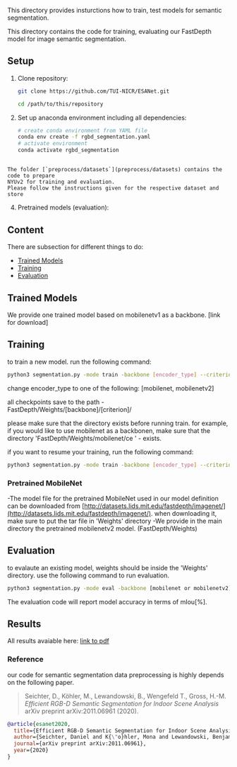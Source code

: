 This directory provides insturctions how to train, test models for semantic segmentation.


This directory contains the code for training, evaluating our FastDepth model for image semantic segmentation. 

 

## Setup

1. Clone repository:
    ```bash
    git clone https://github.com/TUI-NICR/ESANet.git
   
    cd /path/to/this/repository
    ```

2. Set up anaconda environment including all dependencies:
    ```bash
    # create conda environment from YAML file
    conda env create -f rgbd_segmentation.yaml
    # activate environment
    conda activate rgbd_segmentation
    ```

## 

    The folder [`preprocess/datasets`](preprocess/datasets) contains the code to prepare
    NYUv2 for training and evaluation. 
    Please follow the instructions given for the respective dataset and store 

4. Pretrained models (evaluation):  
  

## Content
There are subsection for different things to do:
- [Trained Models](#trained_models)
- [Training](#training)
- [Evaluation](#evaluation)

## Trained Models ##
  We provide one trained model based on mobilenetv1 as a backbone. [link for download]

## Training ##
to train a new model. run the following command:
```bash
python3 segmentation.py -mode train -backbone [encoder_type] --criterion ce --gpu True
```
change encoder_type to one of the following: [mobilenet, mobilenetv2]


all checkpoints save to the path - FastDepth/Weights/[backbone]/[criterion]/

please make sure that the directory exists before running train. for example, if you would like to use mobilenet as a backbonen, make sure that the directory 'FastDepth/Weights/mobilenet/ce ' - exists.

if you want to resume your training, run the following command:
```bash
python3 segmentation.py -mode train -backbone [encoder_type] --criterion ce --gpu True --resume [path_to_checkpoint]
```
### Pretrained MobileNet ###

-The model file for the pretrained MobileNet used in our model definition can be downloaded from [http://datasets.lids.mit.edu/fastdepth/imagenet/](http://datasets.lids.mit.edu/fastdepth/imagenet/).
when downloading it, make sure to put the tar file in 'Weights' directory
-We provide in the main directory the pretrained mobilenetv2 model. (FastDepth/Weights)
## Evaluation ##

to evalaute an existing model, weights should be inside the 'Weights' directory. use the following command to run evaluation.

```bash
python3 segmentation.py -mode eval -backbone [mobilenet or mobilenetv2] --pretrained [model_weights_filename] --gpu True
```

The evaluation code will report model accuracy in terms of mIou[%].



## Results

All results avaiable here: [link to pdf]()

### Reference 
our code for semantic segmentation data preprocessing is highly depends on the following paper.
>Seichter, D., Köhler, M., Lewandowski, B., Wengefeld T., Gross, H.-M.
*Efficient RGB-D Semantic Segmentation for Indoor Scene Analysis*
arXiv preprint arXiv:2011.06961 (2020).

```bibtex
@article{esanet2020,
  title={Efficient RGB-D Semantic Segmentation for Indoor Scene Analysis},
  author={Seichter, Daniel and K{\"o}hler, Mona and Lewandowski, Benjamin and Wengefeld, Tim and Gross, Horst-Michael},
  journal={arXiv preprint arXiv:2011.06961},
  year={2020}
}
```

